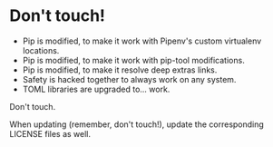 # Don't touch!

- Pip is modified, to make it work with Pipenv's custom virtualenv locations.
- Pip is modified, to make it work with pip-tool modifications.
- Pip is modified, to make it resolve deep extras links.
- Safety is hacked together to always work on any system.
- TOML libraries are upgraded to... work.

Don't touch.

When updating (remember, don't touch!), update the corresponding LICENSE files as well.
